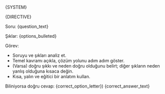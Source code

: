 {SYSTEM}

{DIRECTIVE}

Soru:
{question_text}

Şıklar:
{options_bulleted}

Görev:
- Soruyu ve şıkları analiz et.
- Temel kavramı açıkla, çözüm yolunu adım adım göster.
- (Varsa) doğru şıkkı ve neden doğru olduğunu belirt; diğer şıkların neden yanlış olduğuna kısaca değin.
- Kısa, yalın ve eğitici bir anlatım kullan.

Biliniyorsa doğru cevap: {correct_option_letter}) {correct_answer_text}
